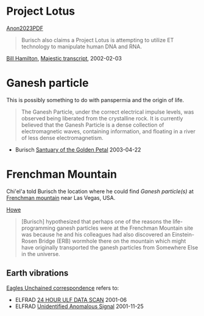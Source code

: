 # Project Lotus

[Anon2023PDF](https://archive.org/details/anon_pdf_from_markdown)
> Burisch also claims a Project Lotus is attempting to utilize ET technology to manipulate human DNA and RNA.

[Bill Hamilton](../people/hamilton_william.md), [Majestic transcript](https://web.archive.org/web/20021102113248/http://www.skywatch-research.org/transcript.htm), 2002-02-03

# Ganesh particle

This is possibly something to do with panspermia and the origin of life.

> The Ganesh Particle, under the correct electrical impulse levels, was observed being liberated from the crystalline rock.  It is currently believed that the Ganesh Particle is a dense collection of electromagnetic waves, containing information, and floating in a river of less dense electromagnetism.

- Burisch [Santuary of the Golden Petal](https://web.archive.org/web/20050905234453/http://solder.ath.cx/Burisch/billh/0302san-a.html) 2003-04-22

# Frenchman Mountain

Chi'el'a told Burisch the location where he could find *Ganesh particle(s)* at [Frenchman mountain](https://maps.app.goo.gl/Uqd9vDmfUZKXHXHR9) near Las Vegas, USA.

[Howe](https://www.earthfiles.com/2004/06/14/part-2-the-danger-of-time-loops-and-a-wormhole-on-frenchman-mountain-nevada/)
> [Burisch] hypothesized that perhaps one of the reasons the life-programming ganesh particles were at the Frenchman Mountain site was because he and his colleagues had also discovered an Einstein-Rosen Bridge (ERB) wormhole there on the mountain which might have originally transported the ganesh particles from Somewhere Else in the universe.

## Earth vibrations

[Eagles Unchained correspondence](https://web.archive.org/web/20060925004722/http://solder.ath.cx/Burisch/eagles/vol1.html) refers to:
- ELFRAD [24 HOUR ULF DATA SCAN](https://web.archive.org/web/20010606121328/elfrad.com/SDR3.htm) 2001-06
- ELFRAD [Unidentified Anomalous Signal](https://web.archive.org/web/20011223094400/http://www.elfrad.com/uas1.htm) 2001-11-25
